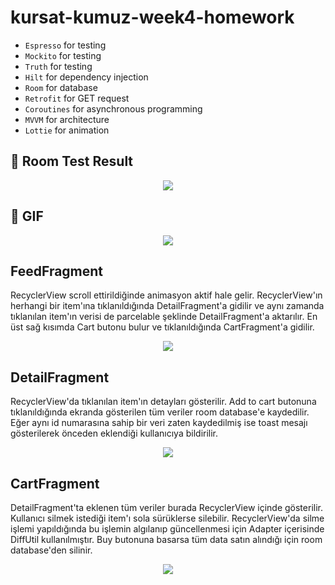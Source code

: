 # kursat-kumuz-week4-homework

*  `Espresso` for testing
*  `Mockito` for testing
*  `Truth` for testing
*  `Hilt` for dependency injection
*  `Room` for database
*  `Retrofit` for GET request
*  `Coroutines` for asynchronous programming
*  `MVVM` for architecture
*  `Lottie` for animation

## 📸 Room Test Result
<p align="center">
<img src="https://media.giphy.com/media/QysEmzSQbzpriuUNtd/giphy.gif">
 </p>


## 📸 GIF
<p align="center">
<img src="https://media.giphy.com/media/9cHEwvJV8GJPxYO3eh/giphy.gif">
 </p>

## FeedFragment

RecyclerView scroll ettirildiğinde animasyon aktif hale gelir. RecyclerView'ın herhangi bir item'ına tıklanıldığında DetailFragment'a gidilir ve aynı zamanda tıklanılan item'ın verisi de parcelable şeklinde DetailFragment'a aktarılır. En üst sağ kısımda Cart butonu bulur ve tıklanıldığında CartFragment'a gidilir.

<p align="center">
<img src="https://media.giphy.com/media/bJFo6f59tew5SAhcvE/giphy.gif">
 </p>
 
 
## DetailFragment

RecyclerView'da tıklanılan item'ın detayları gösterilir. Add to cart butonuna tıklanıldığında ekranda gösterilen tüm veriler room database'e kaydedilir. Eğer aynı id numarasına sahip bir veri zaten kaydedilmiş ise toast mesajı gösterilerek önceden eklendiği kullanıcıya bildirilir.

<p align="center">
<img src="https://media.giphy.com/media/bjAeroo6bspqFKIWkN/giphy.gif">
 </p>

## CartFragment

DetailFragment'ta eklenen tüm veriler burada RecyclerView içinde gösterilir. Kullanıcı silmek istediği item'ı sola sürüklerse silebilir. RecyclerView'da silme işlemi yapıldığında bu işlemin algılanıp güncellenmesi için Adapter içerisinde DiffUtil kullanılmıştır. Buy butonuna basarsa tüm data satın alındığı için room database'den silinir.

<p align="center">
<img src="https://media.giphy.com/media/Kl06rb4XbCP5QZ3Cgq/giphy.gif">
 </p>




